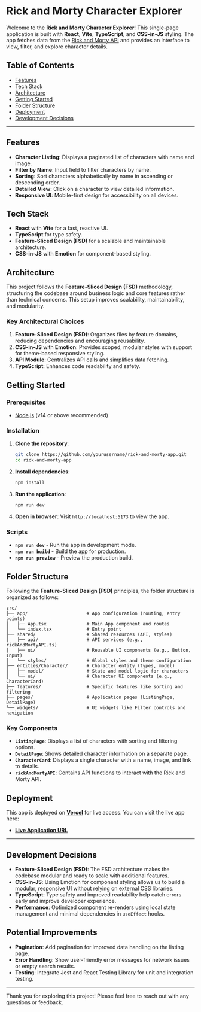 # Rick and Morty Character Explorer

Welcome to the **Rick and Morty Character Explorer**! This single-page application is built with **React**, **Vite**, **TypeScript**, and **CSS-in-JS** styling. The app fetches data from the [Rick and Morty API](https://rickandmortyapi.com/) and provides an interface to view, filter, and explore character details.

## Table of Contents

- [Features](#features)
- [Tech Stack](#tech-stack)
- [Architecture](#architecture)
- [Getting Started](#getting-started)
- [Folder Structure](#folder-structure)
- [Deployment](#deployment)
- [Development Decisions](#development-decisions)

---

## Features

- **Character Listing**: Displays a paginated list of characters with name and image.
- **Filter by Name**: Input field to filter characters by name.
- **Sorting**: Sort characters alphabetically by name in ascending or descending order.
- **Detailed View**: Click on a character to view detailed information.
- **Responsive UI**: Mobile-first design for accessibility on all devices.

## Tech Stack

- **React** with **Vite** for a fast, reactive UI.
- **TypeScript** for type safety.
- **Feature-Sliced Design (FSD)** for a scalable and maintainable architecture.
- **CSS-in-JS** with **Emotion** for component-based styling.

## Architecture

This project follows the **Feature-Sliced Design (FSD)** methodology, structuring the codebase around business logic and core features rather than technical concerns. This setup improves scalability, maintainability, and modularity.

### Key Architectural Choices

1. **Feature-Sliced Design (FSD)**: Organizes files by feature domains, reducing dependencies and encouraging reusability.
2. **CSS-in-JS** with **Emotion**: Provides scoped, modular styles with support for theme-based responsive styling.
3. **API Module**: Centralizes API calls and simplifies data fetching.
4. **TypeScript**: Enhances code readability and safety.

## Getting Started

### Prerequisites

- [Node.js](https://nodejs.org/) (v14 or above recommended)

### Installation

1. **Clone the repository**:

   ```bash
   git clone https://github.com/yourusername/rick-and-morty-app.git
   cd rick-and-morty-app
   ```

2. **Install dependencies**:

   ```bash
   npm install
   ```

3. **Run the application**:

   ```bash
   npm run dev
   ```

4. **Open in browser**:
   Visit `http://localhost:5173` to view the app.

### Scripts

- **`npm run dev`** - Run the app in development mode.
- **`npm run build`** - Build the app for production.
- **`npm run preview`** - Preview the production build.

## Folder Structure

Following the **Feature-Sliced Design (FSD)** principles, the folder structure is organized as follows:

```plaintext
src/
├── app/                      # App configuration (routing, entry points)
│   ├── App.tsx               # Main App component and routes
│   └── index.tsx             # Entry point
├── shared/                   # Shared resources (API, styles)
│   ├── api/                  # API services (e.g., rickAndMortyAPI.ts)
│   ├── ui/                   # Reusable UI components (e.g., Button, Input)
│   └── styles/               # Global styles and theme configuration
├── entities/Character/       # Character entity (types, model)
│   ├── model/                # State and model logic for characters
│   └── ui/                   # Character UI components (e.g., CharacterCard)
├── features/                 # Specific features like sorting and filtering
├── pages/                    # Application pages (ListingPage, DetailPage)
└── widgets/                  # UI widgets like Filter controls and navigation
```

### Key Components

- **`ListingPage`**: Displays a list of characters with sorting and filtering options.
- **`DetailPage`**: Shows detailed character information on a separate page.
- **`CharacterCard`**: Displays a single character with a name, image, and link to details.
- **`rickAndMortyAPI`**: Contains API functions to interact with the Rick and Morty API.

## Deployment

This app is deployed on **[Vercel](https://vercel.com)** for live access. You can visit the live app here:

- **[Live Application URL](https://rick-and-morty-character-ten.vercel.app/)**

---

## Development Decisions

- **Feature-Sliced Design (FSD)**: The FSD architecture makes the codebase modular and ready to scale with additional features.
- **CSS-in-JS**: Using Emotion for component styling allows us to build a modular, responsive UI without relying on external CSS libraries.
- **TypeScript**: Type safety and improved readability help catch errors early and improve developer experience.
- **Performance**: Optimized component re-renders using local state management and minimal dependencies in `useEffect` hooks.

## Potential Improvements

- **Pagination**: Add pagination for improved data handling on the listing page.
- **Error Handling**: Show user-friendly error messages for network issues or empty search results.
- **Testing**: Integrate Jest and React Testing Library for unit and integration testing.

---

Thank you for exploring this project! Please feel free to reach out with any questions or feedback.
